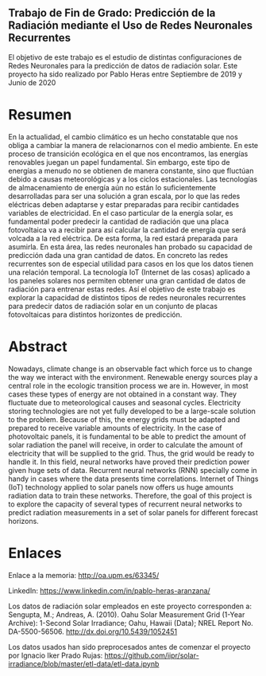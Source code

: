 ## Trabajo de Fin de Grado: Predicción de la Radiación mediante el Uso de Redes Neuronales Recurrentes

El objetivo de este trabajo es el estudio de distintas configuraciones de Redes Neuronales para la predicción de datos de radiación solar. Este proyecto ha sido realizado por Pablo Heras entre Septiembre de 2019 y Junio de 2020

# Resumen
En la actualidad, el cambio climático es un hecho constatable que nos obliga a cambiar la manera de relacionarnos con el medio ambiente. En este proceso de transición ecológica en el que nos encontramos, las energías renovables juegan un papel fundamental. Sin embargo, este tipo de energías a menudo no se obtienen de manera constante, sino que fluctúan debido a causas meteorológicas y a los ciclos estacionales. Las tecnologías de almacenamiento de energía aún no están lo suficientemente desarrolladas para ser una solución a gran escala, por lo que las redes eléctricas deben adaptarse y estar preparadas para recibir cantidades variables de electricidad. En el caso particular de la energía solar, es fundamental poder predecir la cantidad de radiación que una placa fotovoltaica va a recibir para así calcular la cantidad de energía que será volcada a la red eléctrica. De esta forma, la red estará preparada para asumirla. En esta área, las redes neuronales han probado su capacidad de predicción dada una gran cantidad de datos. En concreto las redes recurrentes son de especial utilidad para casos en los que los datos tienen una relación temporal. La tecnología IoT (Internet de las cosas) aplicado a los paneles solares nos permiten obtener una gran cantidad de datos de radiación para entrenar estas redes. Así el objetivo de este trabajo es explorar la capacidad de distintos tipos de redes neuronales recurrentes para predecir datos de radiación solar en un conjunto de placas fotovoltaicas para distintos horizontes de predicción.

# Abstract
Nowadays, climate change is an observable fact which force us to change the way we interact with the environment. Renewable energy sources play a central role in the ecologic transition process we are in. However, in most cases these types of energy are not obtained in a constant way. They fluctuate due to meteorological causes and seasonal cycles. Electricity storing technologies are not yet fully developed to be a large-scale solution to the problem. Because of this, the energy grids must be adapted and prepared to receive variable amounts of electricity. In the case of photovoltaic panels, it is fundamental to be able to predict the amount of solar radiation the panel will receive, in order to calculate the amount of electricity that will be supplied to the grid. Thus, the grid would be ready to handle it. In this field, neural networks have proved their prediction power given huge sets of data. Recurrent neural networks (RNN) specially come in handy in cases where the data presents time correlations. Internet of Things (IoT) technology applied to solar panels now offers us huge amounts radiation data to train these networks. Therefore, the goal of this project is to explore the capacity of several types of recurrent neural networks to predict radiation measurements in a set of solar panels for different forecast horizons.

# Enlaces
Enlace a la memoria: http://oa.upm.es/63345/

LinkedIn: https://www.linkedin.com/in/pablo-heras-aranzana/

Los datos de radiación solar empleados en este proyecto corresponden a:
Sengupta, M.; Andreas, A. (2010). Oahu Solar Measurement Grid (1-Year Archive):
1-Second Solar Irradiance; Oahu, Hawaii (Data); NREL Report No. DA-5500-56506.
http://dx.doi.org/10.5439/1052451

Los datos usados han sido preprocesados antes de comenzar el proyecto por Ignacio Iker Prado Rujas:
https://github.com/iipr/solar-irradiance/blob/master/etl-data/etl-data.ipynb
